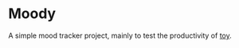 # Moody
A simple mood tracker project, mainly to test the productivity of 
[toy](https://github.com/dungatoro/toy-framework).
